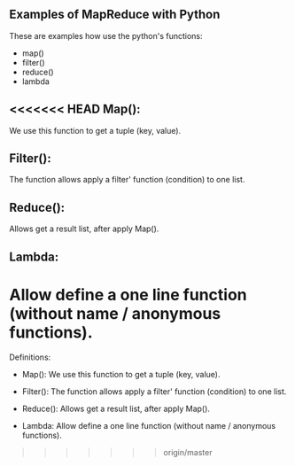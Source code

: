 Examples of MapReduce with Python
---------------------------------

These are examples how use the python's functions:

- map()
- filter()
- reduce()
- lambda

<<<<<<< HEAD
Map(): 
------
We use this function to get a tuple (key, value).

Filter(): 
---------
The function allows apply a filter' function (condition) to one list.

Reduce(): 
---------
Allows get a result list, after apply Map().

Lambda: 
-------
Allow define a one line function (without name / anonymous functions).
=======
Definitions:

- Map(): We use this function to get a tuple (key, value).

- Filter(): The function allows apply a filter' function (condition) to one list.

- Reduce(): Allows get a result list, after apply Map().

- Lambda: Allow define a one line function (without name / anonymous functions).
>>>>>>> origin/master
